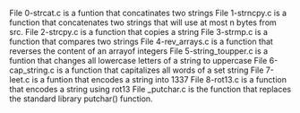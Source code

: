 File 0-strcat.c is a funtion that concatinates two strings
File 1-strncpy.c is a function that concatenates two strings that will use at most n bytes from src.
File 2-strcpy.c is a function that copies a string
File 3-strmp.c is a function that compares two strings
File 4-rev_arrays.c is a function that reverses the content of an arrayof integers
File 5-string_toupper.c is a funtion that changes all lowercase letters of a string to uppercase 
File 6-cap_string.c is a function that capitalizes all words of a set string
File 7-leet.c is a funtion that encodes a string into 1337
File 8-rot13.c is a function that encodes a string using rot13
File _putchar.c is the function that replaces the standard library putchar() function.

